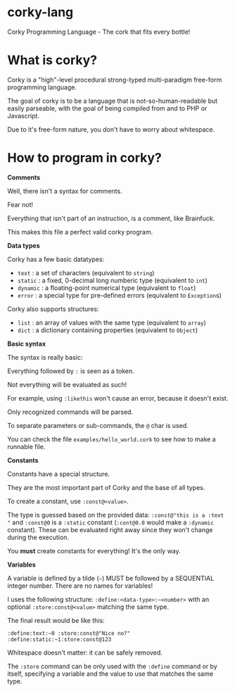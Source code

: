 corky-lang
==========

Corky Programming Language - The cork that fits every bottle!

What is corky?
==============

Corky is a "high"-level procedural strong-typed multi-paradigm free-form programming language.

The goal of corky is to be a language that is not-so-human-readable but easily parseable, with the goal of being compiled from and to PHP or Javascript.

Due to it's free-form nature, you don't have to worry about whitespace.

How to program in corky?
========================

**Comments**

Well, there isn't a syntax for comments.

Fear not!

Everything that isn't part of an instruction, is a comment, like Brainfuck.

This makes this file a perfect valid corky program.

**Data types**

Corky has a few basic datatypes:

 - `text` : a set of characters (equivalent to `string`)
 - `static` : a fixed, 0-decimal long numberic type (equivalent to `int`)
 - `dynamic` : a floating-point numerical type (equivalent to `float`)
 - `error` : a special type for pre-defined errors (equivalent to `Exception`s)

Corky also supports structures:
 - `list` : an array of values with the same type (equivalent to `array`)
 - `dict` : a dictionary containing properties (equivalent to `Object`)

**Basic syntax**

The syntax is really basic:

Everything followed by `:` is seen as a token.

Not everything will be evaluated as such!

For example, using `:likethis` won't cause an error, because it doesn't exist.

Only recognized commands will be parsed.

To separate parameters or sub-commands, the `@` char is used.

You can check the file `examples/hello_world.cork` to see how to make a runnable file.

**Constants**

Constants have a special structure.

They are the most important part of Corky and the base of all types.

To create a constant, use `:const@<value>`.

The type is guessed based on the provided data: `:const@"this is a :text "` and `:const@0` is a `:static` constant (`:cont@0.0` would make a `:dynamic` constant). These can be evaluated right away since they won't change during the execution.

You **must** create constants for everything! It's the only way.

**Variables**

A variable is defined by a tilde (`~`) MUST be followed by a SEQUENTIAL integer number. There are no names for variables!

I uses the following structure: `:define:<data-type>:~<number>` with an optional `:store:const@<value>` matching the same type.

The final result would be like this:

    :define:text:~0 :store:const@"Nice no?"
    :define:static:~1:store:const@123

Whitespace doesn't matter: it can be safely removed.

The `:store` command can be only used with the `:define` command or by itself, specifying a variable and the value to use that matches the same type.

